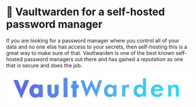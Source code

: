 <h1>🔐 Vaultwarden for a self-hosted password manager</h1>
<p>If you are looking for a password manager where you control all of your data and no one else has access to your secrets, then self-hosting this is a great way to make sure of that. Vaultwarden is one of the best known self-hosted password managers out there and has gained a reputation as one that is secure and does the job.</p>
<img alt="image" src="./vaultwarden-community-driven-password-manager.webp" />
